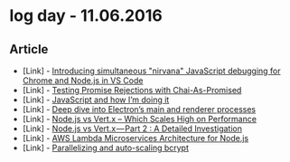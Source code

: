 # log day - 11.06.2016

## Article

- \[Link\] - [Introducing simultaneous "nirvana" JavaScript debugging for Chrome and Node.js in VS Code](https://medium.com/@auchenberg/introducing-simultaneous-nirvana-javascript-debugging-for-node-js-and-chrome-in-vs-code-d898a4011ab1#.vlcay9xzw)
- \[Link\] - [Testing Promise Rejections with Chai-As-Promised](https://medium.com/earnest-engineering/testing-promise-rejections-with-chai-as-promised-c65c7c33f329#.m9ag50zfy)
- \[Link\] - [JavaScript and how I’m doing it](https://medium.com/@fjlaubscher/javascript-and-how-im-doing-it-97d6056d2279#.ndc7w03w6)
- \[Link\] - [Deep dive into Electron’s main and renderer processes](https://medium.com/@ccnokes/deep-dive-into-electrons-main-and-renderer-processes-7a9599d5c9e2#.r2gwsfvf1)
- \[Link\] - [Node.js vs Vert.x – Which Scales High on Performance](https://www.agriya.com/blog/2016/09/07/nodejs-vs-vertx-which-scales-high-on-performance/)
- \[Link\] - [Node.js vs Vert.x — Part 2 : A Detailed Investigation](https://medium.com/@jameswilliam723/node-js-vs-vert-x-part-2-a-detailed-investigation-225e79d1f123#.f8f8zc3e3)
- \[Link\] - [AWS Lambda Microservices Architecture for Node.js](https://medium.com/getty-logs/a-aws-lambda-microservices-architecture-for-node-js-4513799101d4#.blsmm0u1q)
- \[Link\] - [Parallelizing and auto-scaling bcrypt](https://auth0.engineering/bcrypt-as-a-service-9e71707bda47#.dd8b14r7s)
